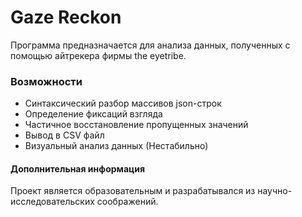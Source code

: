 # Gaze Reckon
Программа предназначается для анализа данных, полученных с помощью айтрекера фирмы the eyetribe.
### Возможности
* Синтаксический разбор массивов json-строк
* Определение фиксаций взгляда
* Частичное восстановление пропущенных значений
* Вывод в CSV файл
* Визуальный анализ данных (Нестабильно)

#### Дополнительная информация
Проект является образовательным и разрабатывался из научно-исследовательских соображений.
